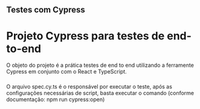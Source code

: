 ## Testes com Cypress

# Projeto Cypress para testes de end-to-end

O objeto do projeto é a prática testes de end to end utilizando a ferramente Cypress em conjunto com o React e TypeScript.

### 
O arquivo spec.cy.ts é o responsável por executar o teste, após as configurações necessárias de script, basta executar o comando (conforme documentação: npm run cypress:open)
